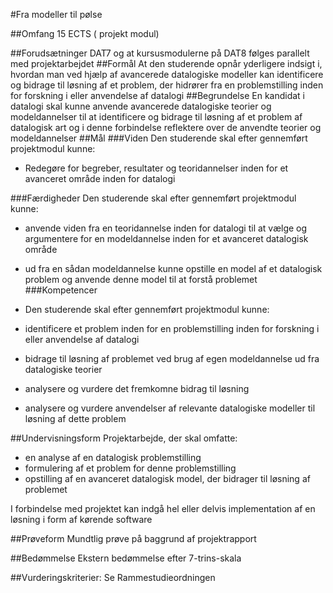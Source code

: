 
#Fra modeller til pølse

##Omfang
15
ECTS (
projekt
modul)

##Forudsætninger
DAT7 og at kursusmodulerne på DAT8 følges parallelt med projektarbejdet
##Formål
At den studerende opnår yderligere indsigt i, hvordan man ved hjælp af
avancerede datalogiske modeller kan identificere og bidrage til løsning af et
problem, der hidrører fra en problemstilling inden for forskning i eller
anvendelse af datalogi
##Begrundelse
En kandidat i datalogi skal kunne anvende avancerede datalogiske teorier og
modeldannelser til at identificere og bidrage til løsning af et
problem af
datalogisk art og i denne forbindelse reflektere over de anvendte teorier og
modeldannelser
##Mål
###Viden
Den studerende skal efter gennemført projektmodul kunne:

- Redegøre for begreber, resultater og teoridannelser inden for et avanceret område inden for datalogi 

###Færdigheder
Den studerende skal efter gennemført projektmodul kunne:

- anvende viden fra en teoridannelse inden for datalogi til at vælge og
argumentere for en modeldannelse inden for et avanceret datalogisk
område
- ud fra en sådan modeldannelse kunne opstille en model af et datalogisk problem og anvende denne model til at forstå problemet
###Kompetencer

- Den studerende skal efter gennemført projektmodul kunne:

- identificere et problem inden for en problemstilling inden for forskning i
eller
anvendelse af datalogi
- bidrage til løsning af problemet ved brug af egen modeldannelse ud fra
datalogiske teorier
- analysere og vurdere det fremkomne bidrag til løsning
- analysere og vurdere anvendelser af relevante datalogiske modeller til
løsning af dette problem

##Undervisningsform
Projektarbejde, der skal omfatte:

- en analyse af en datalogisk problemstilling
- formulering af et problem for denne problemstilling
- opstilling af en avanceret datalogisk model, der bidrager til løsning af
problemet

I forbindelse med projektet kan indgå hel eller delvis implementation af en
løsning i form af kørende software

##Prøveform
Mundtlig prøve på baggrund af projektrapport


##Bedømmelse
Ekstern bedømmelse efter 7-trins-skala

##Vurderingskriterier:
Se Rammestudieordningen
